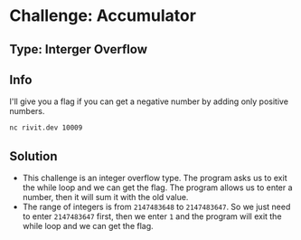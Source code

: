 # Challenge: Accumulator

## Type: Interger Overflow

## Info

I'll give you a flag if you can get a negative number by adding only positive numbers.

```sh
nc rivit.dev 10009
```

## Solution

- This challenge is an integer overflow type. The program asks us to exit the while loop and we can get the flag. The program allows us to enter a number, then it will sum it with the old value.
- The range of integers is from `2147483648` to `2147483647`. So we just need to enter `2147483647` first, then we enter `1` and the program will exit the while loop and we can get the flag.
